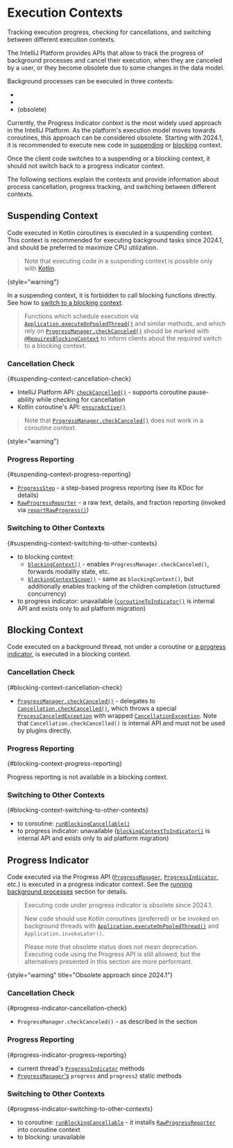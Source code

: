 <!-- Copyright 2000-2024 JetBrains s.r.o. and contributors. Use of this source code is governed by the Apache 2.0 license. -->

# Execution Contexts

<link-summary>Tracking execution progress, checking for cancellations, and switching between different execution contexts.</link-summary>

<include from="coroutines_snippets.md" element-id="learnCoroutines"/>

The IntelliJ Platform provides APIs that allow to track the progress of background processes and cancel their execution, when they are canceled by a user, or they become obsolete due to some changes in the data model.

Background processes can be executed in three contexts:
- [](#suspending-context)
- [](#blocking-context)
- [](#progress-indicator) (obsolete)

Currently, the Progress Indicator context is the most widely used approach in the IntelliJ Platform.
As the platform's execution model moves towards coroutines, this approach can be considered obsolete.
Starting with 2024.1, it is recommended to execute new code in [suspending](#suspending-context) or [blocking](#blocking-context) context.

Once the client code switches to a suspending or a blocking context, it should not switch back to a progress indicator context.

The following sections explain the contexts and provide information about process cancellation, progress tracking, and switching between different contexts.

## Suspending Context

Code executed in Kotlin coroutines is executed in a suspending context.
This context is recommended for executing background tasks since 2024.1, and should be preferred to maximize CPU utilization.

> Note that executing code in a suspending context is possible only with [Kotlin](using_kotlin.md).
>
{style="warning"}

In a suspending context, it is forbidden to call blocking functions directly.
See how to [switch to a blocking context](#suspending-context-switching-to-other-contexts).

> Functions which schedule execution via [`Application.executeOnPooledThread()`](%gh-ic%/platform/core-api/src/com/intellij/openapi/application/Application.java)
> and similar methods, and which rely on [`ProgressManager.checkCanceled()`](%gh-ic%/platform/core-api/src/com/intellij/openapi/progress/ProgressManager.java)
> should be marked with [`@RequiresBlockingContext`](%gh-ic%/platform/core-api/src/com/intellij/util/concurrency/annotations/RequiresBlockingContext.java)
> to inform clients about the required switch to a blocking context.

### Cancellation Check
{#suspending-context-cancellation-check}

- IntelliJ Platform API: [`checkCancelled()`](%gh-ic%/platform/core-api/src/com/intellij/openapi/progress/coroutines.kt) - supports coroutine pause-ability while checking for cancellation
- Kotlin coroutine's API: [`ensureActive()`](https://kotlinlang.org/api/kotlinx.coroutines/kotlinx-coroutines-core/kotlinx.coroutines/ensure-active.html)

> Note that [`ProgressManager.checkCanceled()`](%gh-ic%/platform/core-api/src/com/intellij/openapi/progress/ProgressManager.java) does not work in a coroutine context.
>
{style="warning"}

### Progress Reporting
{#suspending-context-progress-reporting}

- [`ProgressStep`](%gh-ic-master%/platform/util/progress/src/impl/ProgressStep.kt) - a step-based progress reporting (see its KDoc for details)
- [`RawProgressReporter`](%gh-ic%/platform/util/progress/src/RawProgressReporter.kt) - a raw text, details, and fraction reporting (invoked via [`reportRawProgress()`](%gh-ic-master%/platform/util/progress/src/steps.kt))

### Switching to Other Contexts
{#suspending-context-switching-to-other-contexts}

- to blocking context:
  - [`blockingContext()`](%gh-ic%/platform/core-api/src/com/intellij/openapi/progress/coroutines.kt) - enables `ProgressManager.checkCanceled()`, forwards modality state, etc.
  - [`blockingContextScope()`](%gh-ic%/platform/core-api/src/com/intellij/openapi/progress/coroutines.kt) - same as `blockingContext()`, but additionally enables tracking of the children completion (structured concurrency)
- to progress indicator: unavailable ([`coroutineToIndicator()`](%gh-ic%/platform/core-api/src/com/intellij/openapi/progress/coroutines.kt) is internal API and exists only to aid platform migration)

## Blocking Context

Code executed on a background thread, not under a coroutine or [a progress indicator](#progress-indicator), is executed in a blocking context.

### Cancellation Check
{#blocking-context-cancellation-check}

- [`ProgressManager.checkCanceled()`](%gh-ic%/platform/core-api/src/com/intellij/openapi/progress/ProgressManager.java) - delegates to [`Cancellation.checkCancelled()`](%gh-ic%/platform/util/src/com/intellij/openapi/progress/Cancellation.java),
  which throws a special [`ProcessCanceledException`](%gh-ic%/platform/util/base/src/com/intellij/openapi/progress/ProcessCanceledException.java)
  with wrapped [`CancellationException`](https://docs.oracle.com/en/java/javase/17/docs/api/java.base/java/util/concurrent/CancellationException.html).
  Note that `Cancellation.checkCancelled()` is internal API and must not be used by plugins directly.

### Progress Reporting
{#blocking-context-progress-reporting}

Progress reporting is not available in a blocking context.

### Switching to Other Contexts
{#blocking-context-switching-to-other-contexts}

- to coroutine: [`runBlockingCancellable()`](%gh-ic%/platform/core-api/src/com/intellij/openapi/progress/coroutines.kt)
- to progress indicator: unavailable ([`blockingContextToIndicator()`](%gh-ic%/platform/core-api/src/com/intellij/openapi/progress/coroutines.kt) is internal API and exists only to aid platform migration)

## Progress Indicator

Code executed via the Progress API ([`ProgressManager`](%gh-ic%/platform/core-api/src/com/intellij/openapi/progress/ProgressManager.java), [`ProgressIndicator`](%gh-ic%/platform/core-api/src/com/intellij/openapi/progress/ProgressIndicator.java), etc.) is executed in a progress indicator context.
See the [running background processes](general_threading_rules.md#background-processes-and-processcanceledexception) section for details.

> Executing code under progress indicator is obsolete since 2024.1.
>
> New code should use Kotlin coroutines (preferred) or be invoked on background threads with [`Application.executeOnPooledThread()`](%gh-ic%/platform/core-api/src/com/intellij/openapi/application/Application.java) and `Application.invokeLater()`.
>
> Please note that obsolete status does not mean deprecation.
> Executing code using the Progress API is still allowed, but the alternatives presented in this section are more performant.
>
{style="warning" title="Obsolete approach since 2024.1"}

### Cancellation Check
{#progress-indicator-cancellation-check}

- `ProgressManager.checkCanceled()` - as described in the [](general_threading_rules.md#background-processes-and-processcanceledexception) section

### Progress Reporting
{#progress-indicator-progress-reporting}

- current thread's [`ProgressIndicator`](%gh-ic%/platform/core-api/src/com/intellij/openapi/progress/ProgressIndicator.java) methods
- [`ProgressManager`'s](%gh-ic%/platform/core-api/src/com/intellij/openapi/progress/ProgressManager.java) `progress` and `progress2` static methods

### Switching to Other Contexts
{#progress-indicator-switching-to-other-contexts}

- to coroutine: [`runBlockingCancellable`](%gh-ic%/platform/core-api/src/com/intellij/openapi/progress/coroutines.kt) - it installs [`RawProgressReporter`](%gh-ic%/platform/util/progress/src/RawProgressReporter.kt) into coroutine context
- to blocking: unavailable
